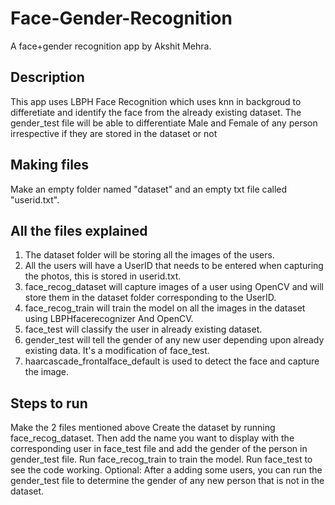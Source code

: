 # Face-Gender-Recognition
A face+gender recognition app by Akshit Mehra.

## Description
This app uses LBPH Face Recognition which uses knn in backgroud to differetiate and identify the face from the already existing dataset.
The gender_test file will be able to differentiate Male and Female of any person irrespective if they are stored in the dataset or not

## Making files
Make an empty folder named "dataset" and an empty txt file called "userid.txt".

## All the files explained
1. The dataset folder will be storing all the images of the users.
2. All the users will have a UserID that needs to be entered when capturing the photos, this is stored in userid.txt.
3. face_recog_dataset will capture images of a user using OpenCV and will store them in the dataset folder corresponding to the UserID.
4. face_recog_train will train the model on all the images in the dataset using LBPHfacerecognizer And OpenCV. 
5. face_test will classify the user in already existing dataset.
6. gender_test will tell the gender of any new user depending upon already existing data. It's a modification of face_test.
7. haarcascade_frontalface_default is used to detect the face and capture the image. 

## Steps to run
Make the 2 files mentioned above
Create the dataset by running face_recog_dataset.
Then add the name you want to display with the corresponding user in face_test file and add the gender of the person in gender_test file.
Run face_recog_train to train the model.
Run face_test to see the code working.
Optional: After a adding some users, you can run the gender_test file to determine the gender of any new person that is not in the dataset.

